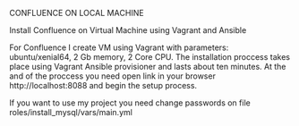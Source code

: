 CONFLUENCE ON LOCAL MAСHINE

Install Confluence on Virtual Maсhine using Vagrant and Ansible

For Confluence I create VM using Vagrant with parameters: ubuntu/xenial64, 2 Gb memory, 2 Core CPU.
The installation proccess takes place using Vagrant Ansible provisioner and lasts about ten minutes.
At the and of the proccess you need open link in your browser http://localhost:8088 and begin the setup process.

If you want to use my project you need change passwords on file
roles/install_mysql/vars/main.yml
